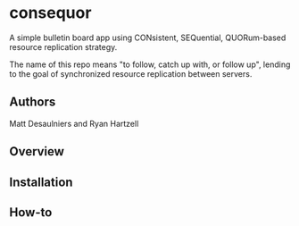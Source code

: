# consequor
A simple  bulletin board app using CONsistent, SEQuential, QUORum-based resource replication strategy.

The name of this repo means "to follow, catch up with, or follow up", lending to the goal of synchronized resource replication between servers.

## Authors
Matt Desaulniers and Ryan Hartzell

## Overview

## Installation

## How-to
